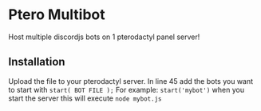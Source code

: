 # Ptero Multibot
Host multiple discordjs bots on 1 pterodactyl panel server!

## Installation
Upload the file to your pterodactyl server.
In line 45 add the bots you want to start with `start( BOT FILE );`
For example:
`start('mybot')` when you start the server this will execute `node mybot.js`
